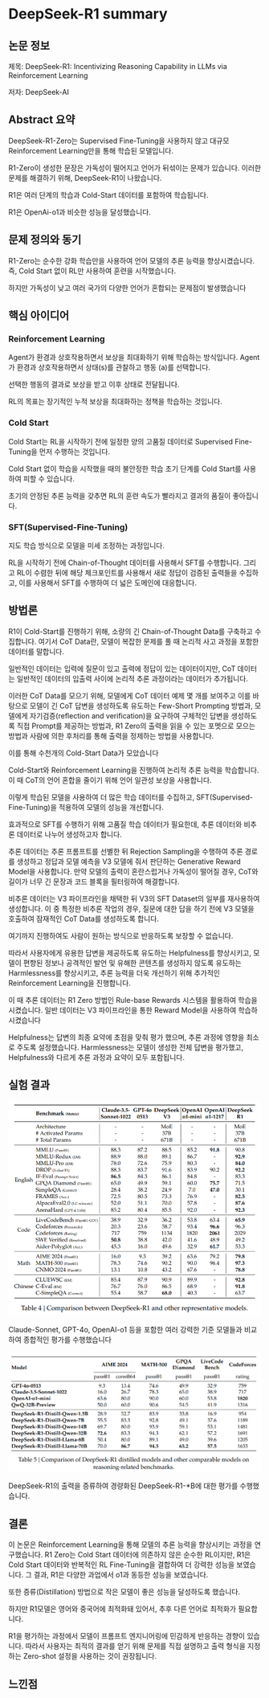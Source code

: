 # DeepSeek-R1 summary
## 논문 정보
제목: DeepSeek-R1: Incentivizing Reasoning Capability in LLMs via Reinforcement Learning

저자: DeepSeek-AI

## Abstract 요약
DeepSeek-R1-Zero는 Supervised Fine-Tuning을 사용하지 않고 대규모 Reinforcement Learning만을 통해 학습된 모델입니다.

R1-Zero이 생성한 문장은 가독성이 떨어지고 언어가 뒤섞이는 문제가 있습니다. 이러한 문제를 해결하기 위해, DeepSeek-R1이 나왔습니다.

R1은 여러 단계의 학습과 Cold-Start 데이터를 포함하여 학습됩니다.

R1은 OpenAi-o1과 비슷한 성능을 달성했습니다.

## 문제 정의와 동기
R1-Zero는 순수한 강화 학습만을 사용하여 언어 모델의 추론 능력을 향상시켰습니다. 즉, Cold Start 없이 RL만 사용하여 훈련을 시작했습니다.

하지만 가독성이 낮고 여러 국가의 다양한 언어가 혼합되는 문제점이 발생했습니다
## 핵심 아이디어
### Reinforcement Learning
Agent가 환경과 상호작용하면서 보상을 최대화하기 위해 학습하는 방식입니다. Agent가 환경과 상호작용하면서 상태(s)를 관찰하고 행동 (a)를 선택합니다.

선택한 행동의 결과로 보상을 받고 이후 상태로 전달됩니다.

RL의 목표는 장기적인 누적 보상을 최대화하는 정책을 학습하는 것입니다.

### Cold Start
Cold Start는 RL을 시작하기 전에 일정한 양의 고품질 데이터로 Supervised Fine-Tuning을 먼저 수행하는 것입니다.

Cold Start 없이 학습을 시작했을 때의 불안정한 학습 초기 단계를 Cold Start를 사용하여 피할 수 있습니다.

초기의 안정된 추론 능력을 갖추면 RL의 훈련 속도가 빨라지고 결과의 품질이 좋아집니다.

### SFT(Supervised-Fine-Tuning)
지도 학습 방식으로 모델을 미세 조정하는 과정입니다.

RL을 시작하기 전에 Chain-of-Thought 데이터를 사용해서 SFT를 수행합니다. 그리고 RL이 수렴한 뒤에 해당 체크포인트를 사용해서 새로 정답이 검증된 출력들을 수집하고, 이를 사용해서 SFT를 수행하여 더 넓은 도메인에 대응합니다.

## 방법론
R1이 Cold-Start를 진행하기 위해, 소량의 긴 Chain-of-Thought Data를 구축하고 수집합니다. 여기서 CoT Data란, 모델이 복잡한 문제를 풀 때 논리적 사고 과정을 포함한 데이터를 말합니다.

일반적인 데이터는 입력에 질문이 있고 출력에 정답이 있는 데이터이지만, CoT 데이터는 일반적인 데이터의 입출력 사이에 논리적 추론 과정이라는 데이터가 추가됩니다.

이러한 CoT Data를 모으기 위해, 모델에게 CoT 데이터 예제 몇 개를 보여주고 이를 바탕으로 모델이 긴 CoT 답변을 생성하도록 유도하는 Few-Short Prompting 방법과, 모델에게 자기검증(reflection and verification)을 요구하여 구체적인 답변을 생성하도록 직접 Prompt를 제공하는 방법과, R1 Zero의 출력을 읽을 수 있는 포멧으로 모으는 방법과 사람에 의한 후처리를 통해 출력을 정제하는 방법을 사용합니다.

이를 통해 수천개의 Cold-Start Data가 모았습니다

Cold-Start와 Reinforcement Learning을 진행하여 논리적 추론 능력을 학습합니다. 이 때 CoT의 언어 혼합을 줄이기 위해 언어 일관성 보상을 사용합니다.

이렇게 학습된 모델을 사용하여 더 많은 학습 데이터를 수집하고, SFT(Supervised-Fine-Tuning)을 적용하여 모델의 성능을 개선합니다.

효과적으로 SFT를 수행하기 위해 고품질 학습 데이터가 필요한데, 추론 데이터와 비추론 데이터로 나누어 생성하고자 합니다.

추론 데이터는 추론 프롬프트를 선별한 뒤 Rejection Sampling을 수행하여 추론 경로를 생성하고 정답과 모델 예측을 V3 모델에 줘서 판단하는 Generative Reward Model을 사용합니다. 만약 모델의 출력이 혼란스럽거나 가독성이 떨어질 경우, CoT와 길이가 너무 긴 문장과 코드 블록을 필터링하여 해결합니다.

비추론 데이터는 V3 파이프라인을 채택한 뒤 V3의 SFT Dataset의 일부를 재사용하여 생성합니다. 이 중 특정한 비추론 작업의 경우, 질문에 대한 답을 하기 전에 V3 모델을 호출하여 잠재적인 CoT Data를 생성하도록 합니다.

여기까지 진행하여도 사람이 원하는 방식으로 반응하도록 보장할 수 없습니다.

따라서 사용자에게 유용한 답변을 제공하도록 유도하는 Helpfulness를 향상시키고, 모델이 편향된 정보나 공격적인 발언 및 유해한 콘텐츠를 생성하지 않도록 유도하는 Harmlessness를 향상시키고, 추론 능력을 더욱 개선하기 위해 추가적인 Reinforcement Learning을 진행합니다.

이 때 추론 데이터는 R1 Zero 방법인 Rule-base Rewards 시스템을 활용하여 학습을 시켰습니다. 일반 데이터는 V3 파이프라인을 통한 Reward Model을 사용하여 학습하시켰습니다

Helpfulness는 답변의 최종 요약에 초점을 맞춰 평가 했으며, 추론 과정에 영향을 최소로 주도록 설정했습니다. Harmlessness는 모델이 생성한 전체 답변을 평가했고, Helpfulness와 다르게 추론 과정과 요약이 모두 포함됩니다.

## 실험 결과
![Table4](image/Table4.png)

Claude-Sonnet, GPT-4o, OpenAI-o1 등을 포함한 여러 강력한 기준 모델들과 비교하여 종합적인 평가를 수행했습니다

![Table5](image/Table5.png)

DeepSeek-R1의 출력을 증류하여 경량화된 DeepSeek-R1-*B에 대한 평가를 수행했습니다.

## 결론
이 논문은 Reinforcement Learning을 통해 모델의 추론 능력을 향상시키는 과정을 연구했습니다. R1 Zero는 Cold Start 데이터에 의존하지 않은 순수한 RL이지만, R1은 Cold Start 데이터와 반복적인 RL Fine-Tuning을 결합하여 더 강력한 성능을 보였습니다. 그 결과, R1은 다양한 과업에서 o1과 동등한 성능을 보였습니다.

또한 증류(Distillation) 방법으로 작은 모델이 좋은 성능을 달성하도록 했습니다.

하지만 R1모델은 영어와 중국어에 최적화돼 있어서, 추후 다른 언어로 최적화가 필요합니다.

R1을 평가하는 과정에서 모델이 프롬프트 엔지니어링에 민감하게 반응하는 경향이 있습니다. 따라서 사용자는 최적의 결과를 얻기 위해 문제를 직접 설명하고 출력 형식을 지정하는 Zero-shot 설정을 사용하는 것이 권장됩니다.

## 느낀점


